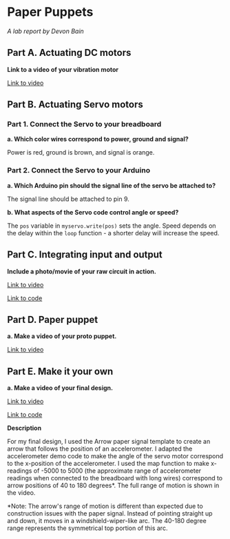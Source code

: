 # Paper Puppets

*A lab report by Devon Bain*

## Part A. Actuating DC motors

**Link to a video of your vibration motor**

[Link to video](https://youtu.be/W5VnCB5pghM)

## Part B. Actuating Servo motors

### Part 1. Connect the Servo to your breadboard

**a. Which color wires correspond to power, ground and signal?**

Power is red, ground is brown, and signal is orange.

### Part 2. Connect the Servo to your Arduino

**a. Which Arduino pin should the signal line of the servo be attached to?**

The signal line should be attached to pin 9.

**b. What aspects of the Servo code control angle or speed?**

The `pos` variable in `myservo.write(pos)` sets the angle. Speed depends on the delay within the `loop` function - a shorter delay will increase the speed.

## Part C. Integrating input and output

**Include a photo/movie of your raw circuit in action.**

[Link to video](https://youtu.be/ECv4j-4lDmg)

[Link to code](scripts/proximity-motor/proximity-motor.ino)

## Part D. Paper puppet

**a. Make a video of your proto puppet.**

[Link to video](https://youtu.be/K8z8o1mrcrQ)

## Part E. Make it your own

**a. Make a video of your final design.**

[Link to video](https://youtu.be/997gHrfDaEM)

[Link to code](scripts/arrow/arrow.ino)

**Description**

For my final design, I used the Arrow paper signal template to create an arrow that follows the position of an accelerometer. I adapted the accelerometer demo code to make the angle of the servo motor correspond to the x-position of the accelerometer. I used the map function to make x-readings of -5000 to 5000 (the approximate range of accelerometer readings when connected to the breadboard with long wires) correspond to arrow positions of 40 to 180 degrees\*. The full range of motion is shown in the video.

\*Note: The arrow's range of motion is different than expected due to construction issues with the paper signal. Instead of pointing straight up and down, it moves in a windshield-wiper-like arc. The 40-180 degree range represents the symmetrical top portion of this arc.
